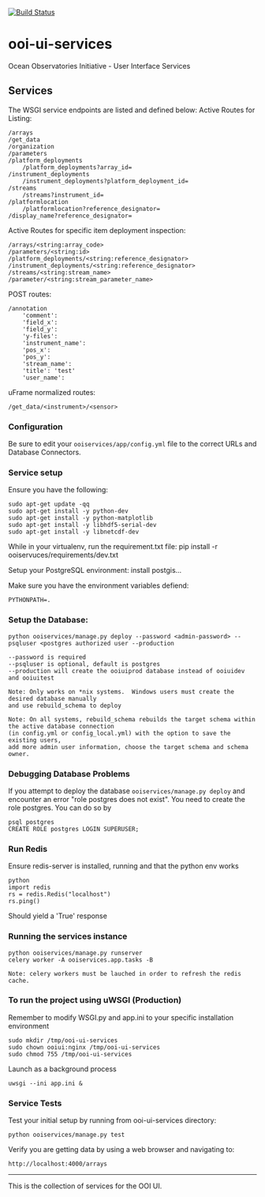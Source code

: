 [![Build Status](https://travis-ci.org/oceanobservatories/ooi-ui-services.svg?branch=master)](https://travis-ci.org/oceanobservatories/ooi-ui-services)

ooi-ui-services
===============

Ocean Observatories Initiative - User Interface Services

## Services
The WSGI service endpoints are listed and defined below:
Active Routes for Listing:

    /arrays
    /get_data
    /organization
    /parameters
    /platform_deployments
        /platform_deployments?array_id=
    /instrument_deployments
        /instrument_deployments?platform_deployment_id=
    /streams
        /streams?instrument_id=
    /platformlocation
        /platformlocation?reference_designator=
    /display_name?reference_designator=

Active Routes for specific item deployment inspection:

    /arrays/<string:array_code>
    /parameters/<string:id>
    /platform_deployments/<string:reference_designator>
    /instrument_deployments/<string:reference_designator>
    /streams/<string:stream_name>
    /parameter/<string:stream_parameter_name>

POST routes:

    /annotation
        'comment':
        'field_x':
        'field_y':
        'y-files':
        'instrument_name':
        'pos_x':
        'pos_y':
        'stream_name':
        'title': 'test'
        'user_name':

uFrame normalized routes:

    /get_data/<instrument>/<sensor>

### Configuration
Be sure to edit your `ooiservices/app/config.yml` file to the correct URLs and Database Connectors.

### Service setup
Ensure you have the following:

    sudo apt-get update -qq
    sudo apt-get install -y python-dev
    sudo apt-get install -y python-matplotlib
    sudo apt-get install -y libhdf5-serial-dev
    sudo apt-get install -y libnetcdf-dev
      
While in your virtualenv, run the requirement.txt file:
    pip install -r ooiservuces/requirements/dev.txt

Setup your PostgreSQL environment:
    install postgis...

Make sure you have the environment variables defiend:

    PYTHONPATH=.
    
### Setup the Database:

```
python ooiservices/manage.py deploy --password <admin-password> --psqluser <postgres authorized user --production
```

    --password is required
    --psqluser is optional, default is postgres
    --production will create the ooiuiprod database instead of ooiuidev and ooiuitest

    Note: Only works on *nix systems.  Windows users must create the desired database manually
    and use rebuild_schema to deploy
    
    Note: On all systems, rebuild_schema rebuilds the target schema within the active database connection 
    (in config.yml or config_local.yml) with the option to save the existing users, 
    add more admin user information, choose the target schema and schema owner.


### Debugging Database Problems

If you attempt to deploy the database `ooiservices/manage.py deploy` and
encounter an error "role postgres does not exist". You need to create the role
postgres. You can do so by

```
psql postgres
CREATE ROLE postgres LOGIN SUPERUSER;
```

### Run Redis

Ensure redis-server is installed, running and that the python env works

```
python
import redis
rs = redis.Redis("localhost")
rs.ping()
```

Should yield a 'True' response


### Running the services instance
    python ooiservices/manage.py runserver
    celery worker -A ooiservices.app.tasks -B
    
    Note: celery workers must be lauched in order to refresh the redis cache.

### To run the project using uWSGI (Production)
Remember to modify WSGI.py and app.ini to your specific installation environment
```
sudo mkdir /tmp/ooi-ui-services
sudo chown ooiui:nginx /tmp/ooi-ui-services
sudo chmod 755 /tmp/ooi-ui-services
```

Launch as a background process
```
uwsgi --ini app.ini &
```
    
### Service Tests
Test your initial setup by running from ooi-ui-services directory:
  
    python ooiservices/manage.py test

Verify you are getting data by using a web browser and navigating to:

    http://localhost:4000/arrays

----

This is the collection of services for the OOI UI.
